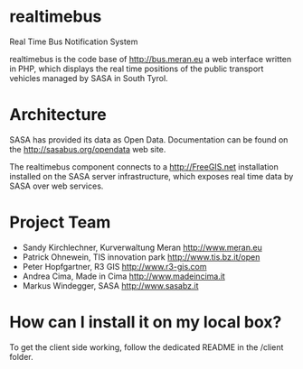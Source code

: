 realtimebus
===========

Real Time Bus Notification System

realtimebus is the code base of http://bus.meran.eu a web interface written in PHP, which displays the real time positions of the public transport vehicles managed by SASA in South Tyrol.

Architecture
============

SASA has provided its data as Open Data. Documentation can be found on the http://sasabus.org/opendata web site.

The realtimebus component connects to a http://FreeGIS.net installation installed on the SASA server infrastructure, which exposes real time data by SASA over web services.

Project Team
============

- Sandy Kirchlechner, Kurverwaltung Meran http://www.meran.eu
- Patrick Ohnewein, TIS innovation park http://www.tis.bz.it/open
- Peter Hopfgartner, R3 GIS http://www.r3-gis.com
- Andrea Cima, Made in Cima http://www.madeincima.it
- Markus Windegger, SASA http://www.sasabz.it

How can I install it on my local box?
=====================================

To get the client side working, follow the dedicated README in the /client folder.





